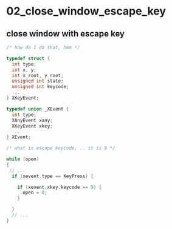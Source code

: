 02_close_window_escape_key
==========================

close window with escape key
----------------------------

```c
/* how do I do that, hmm */

typedef struct {
  int type;
  int x, y;
  int x_root, y_root;
  unsigned int state;
  unsigned int keycode;
  ...
} XKeyEvent;

typedef union _XEvent {
  int type;
  XAnyEvent xany;
  XKeyEvent xkey;
  ...
} XEvent;

/* what is escape keycode, .. it is 9 */

while (open) 
{
 // ...
  if (xevent.type == KeyPress) {

    if (xevent.xkey.keycode == 9) {
      open = 0;
    }

  }
  // ...
}

```

